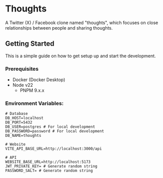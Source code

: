 # Thoughts

A Twitter (X) / Facebook clone named "thoughts", which focuses on close relationships between people and sharing thoughts.

## Getting Started

This is a simple guide on how to get setup up and start the development.

### Prerequisites

- Docker (Docker Desktop)
- Node v22
  - PNPM 9.x.x

### Environment Variables:

```shell
# Database
DB_HOST=localhost
DB_PORT=5432
DB_USER=postgres # For local development
DB_PASSWORD=password # For local development
DB_NAME=thoughts

# Website
VITE_API_BASE_URL=http://localhost:3000/api

# API
WEBSITE_BASE_URL=http://localhost:5173
JWT_PRIVATE_KEY= # Generate random string
PASSWORD_SALT= # Generate random string
```
